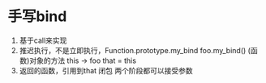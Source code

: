 # 手写bind

1. 基于call来实现
2. 推迟执行，不是立即执行，Function.prototype.my_bind
    foo.my_bind() (函数)对象的方法  this -> foo
    that = this
3. 返回的函数，引用到that 闭包
    两个阶段都可以接受参数